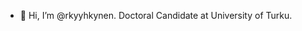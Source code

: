 - 👋 Hi, I’m @rkyyhkynen. Doctoral Candidate at University of Turku.

<!---
rkyyhkynen/rkyyhkynen is a ✨ special ✨ repository because its `README.md` (this file) appears on your GitHub profile.
You can click the Preview link to take a look at your changes.
--->
